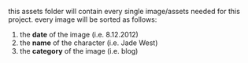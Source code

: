 this assets folder will contain every single image/assets needed for this project. every image will be sorted as follows:

1. the **date** of the image (i.e. 8.12.2012)
2. the **name** of the character (i.e. Jade West)
3. the **category** of the image (i.e. blog)
